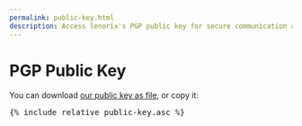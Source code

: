```yaml
---
permalink: public-key.html
description: Access lenorix's PGP public key for secure communication and data encryption. Enhance your digital security with our trusted key.
---
```


# PGP Public Key

You can download <a href="./public-key.asc" rel="nofollow">our public key as file</a>, or copy it:

<pre class="bg-black text-white">
{% include_relative public-key.asc %}
</pre>
